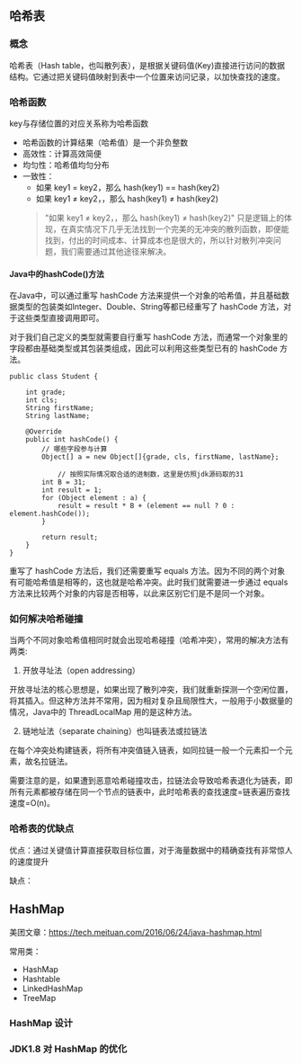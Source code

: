
## 哈希表

### 概念

哈希表（Hash table，也叫散列表），是根据关键码值(Key)直接进行访问的数据结构。它通过把关键码值映射到表中一个位置来访问记录，以加快查找的速度。

### 哈希函数

key与存储位置的对应关系称为哈希函数
- 哈希函数的计算结果（哈希值）是一个非负整数
- 高效性：计算高效简便
- 均匀性：哈希值均匀分布
- 一致性：
  - 如果 key1 = key2，那么 hash(key1) == hash(key2)
  - 如果 key1 ≠ key2，，那么 hash(key1) ≠ hash(key2)
  > "如果 key1 ≠ key2，，那么 hash(key1) ≠ hash(key2)" 只是逻辑上的体现，在真实情况下几乎无法找到一个完美的无冲突的散列函数，即便能找到，付出的时间成本、计算成本也是很大的，所以针对散列冲突问题，我们需要通过其他途径来解决。

#### Java中的hashCode()方法

在Java中，可以通过重写 hashCode 方法来提供一个对象的哈希值，并且基础数据类型的包装类如Integer、Double、String等都已经重写了 hashCode 方法，对于这些类型直接调用即可。

对于我们自己定义的类型就需要自行重写 hashCode 方法，而通常一个对象里的字段都由基础类型或其包装类组成，因此可以利用这些类型已有的 hashCode 方法。

```
public class Student {

    int grade;
    int cls;
    String firstName;
    String lastName;

    @Override
    public int hashCode() {
	    // 哪些字段参与计算
        Object[] a = new Object[]{grade, cls, firstName, lastName};

		    // 按照实际情况取合适的进制数，这里是仿照jdk源码取的31
        int B = 31;
        int result = 1;
        for (Object element : a) {
            result = result * B + (element == null ? 0 : element.hashCode());
        }

        return result;
    }
}
```

重写了 hashCode 方法后，我们还需要重写 equals 方法。因为不同的两个对象有可能哈希值是相等的，这也就是哈希冲突。此时我们就需要进一步通过 equals 方法来比较两个对象的内容是否相等，以此来区别它们是不是同一个对象。


### 如何解决哈希碰撞

当两个不同对象哈希值相同时就会出现哈希碰撞（哈希冲突），常用的解决方法有两类:

1. 开放寻址法（open addressing）

开放寻址法的核心思想是，如果出现了散列冲突，我们就重新探测一个空闲位置，将其插入。但这种方法并不常用，因为相对复杂且局限性大，一般用于小数据量的情况，Java中的 ThreadLocalMap 用的是这种方法。

2. 链地址法（separate chaining）也叫链表法或拉链法

在每个冲突处构建链表，将所有冲突值链入链表，如同拉链一般一个元素扣一个元素，故名拉链法。

需要注意的是，如果遭到恶意哈希碰撞攻击，拉链法会导致哈希表退化为链表，即所有元素都被存储在同一个节点的链表中，此时哈希表的查找速度=链表遍历查找速度=O(n)。


### 哈希表的优缺点

优点：通过关键值计算直接获取目标位置，对于海量数据中的精确查找有非常惊人的速度提升

缺点：



## HashMap

美团文章：https://tech.meituan.com/2016/06/24/java-hashmap.html

常用类：

- HashMap
- Hashtable
- LinkedHashMap
- TreeMap

### HashMap 设计

### JDK1.8 对 HashMap 的优化
